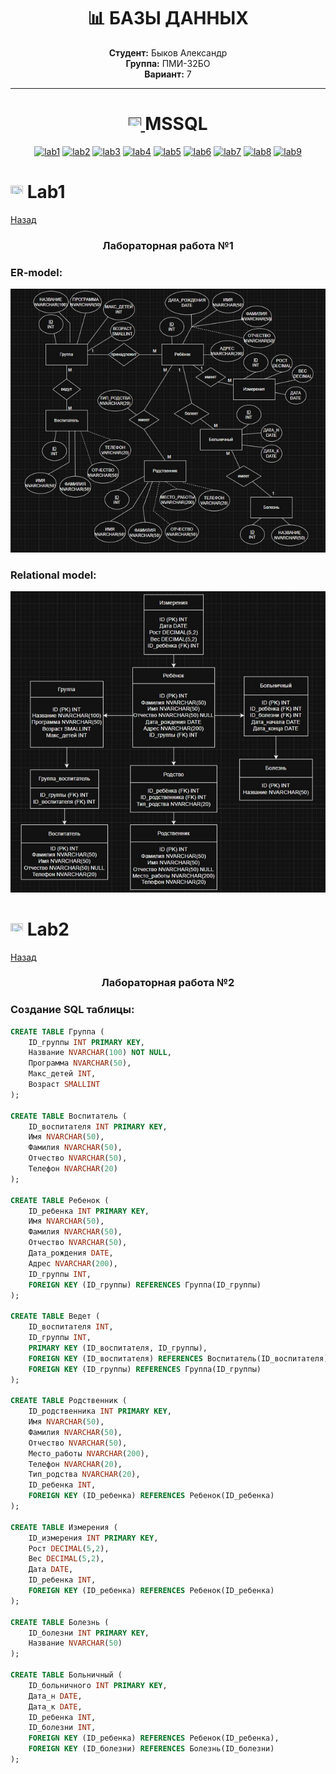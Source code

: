 <h1 align="center">📊 БАЗЫ ДАННЫХ</h1>

<div align="center">
  
  **Студент:** Быков Александр  
  **Группа:** ПМИ-32БО  
  **Вариант:** 7

</div>

---

<h1 name="content" align="center">
  <a href="">
    <img src="https://github.com/user-attachments/assets/e080adec-6af7-4bd2-b232-d43cb37024ac" width="20" height="20"/>
  </a> 
  MSSQL
</h1>

<p align="center">
  <a href="#-lab1"><img alt="lab1" src="https://img.shields.io/badge/Lab1-blue"></a> 
  <a href="#-lab2"><img alt="lab2" src="https://img.shields.io/badge/Lab2-red"></a>
  <a href="#-lab3"><img alt="lab3" src="https://img.shields.io/badge/Lab3-green"></a>
  <a href="#-lab4"><img alt="lab4" src="https://img.shields.io/badge/Lab4-yellow"></a>
  <a href="#-lab5"><img alt="lab5" src="https://img.shields.io/badge/Lab5-gray"></a>
  <a href="#-lab6"><img alt="lab6" src="https://img.shields.io/badge/Lab6-orange"></a> 
  <a href="#-lab7"><img alt="lab7" src="https://img.shields.io/badge/Lab7-brown"></a>
  <a href="#-lab8"><img alt="lab8" src="https://img.shields.io/badge/Lab8-purple"></a>
  <a href="#-lab9"><img alt="lab9" src="https://img.shields.io/badge/Lab9-violet"></a> 
</p>

# <a id="-lab1"></a><img src="https://github.com/user-attachments/assets/e080adec-6af7-4bd2-b232-d43cb37024ac" width="20" height="20"/> Lab1
[Назад](#content)

<h3 align="center">
  Лабораторная работа №1
</h3>

### ER-model:
![ER-model](https://github.com/BykovAlexandr/BD/blob/main/Модели/ER.jpg)

### Relational model:
![REL-model](https://github.com/BykovAlexandr/BD/blob/main/Модели/Реляционная%20модель.jpg)

# <a id="-lab2"></a><img src="https://github.com/user-attachments/assets/e080adec-6af7-4bd2-b232-d43cb37024ac" width="20" height="20"/> Lab2
[Назад](#content)

<h3 align="center">
  Лабораторная работа №2
</h3>

### Создание SQL таблицы:

```sql
CREATE TABLE Группа (
    ID_группы INT PRIMARY KEY,
    Название NVARCHAR(100) NOT NULL,
    Программа NVARCHAR(50),
    Макс_детей INT,
    Возраст SMALLINT
);

CREATE TABLE Воспитатель (
    ID_воспитателя INT PRIMARY KEY,
    Имя NVARCHAR(50),
    Фамилия NVARCHAR(50),
    Отчество NVARCHAR(50),
    Телефон NVARCHAR(20)
);

CREATE TABLE Ребенок (
    ID_ребенка INT PRIMARY KEY,
    Имя NVARCHAR(50),
    Фамилия NVARCHAR(50),
    Отчество NVARCHAR(50),
    Дата_рождения DATE,
    Адрес NVARCHAR(200),
    ID_группы INT,
    FOREIGN KEY (ID_группы) REFERENCES Группа(ID_группы)
);

CREATE TABLE Ведет (
    ID_воспитателя INT,
    ID_группы INT,
    PRIMARY KEY (ID_воспитателя, ID_группы),
    FOREIGN KEY (ID_воспитателя) REFERENCES Воспитатель(ID_воспитателя),
    FOREIGN KEY (ID_группы) REFERENCES Группа(ID_группы)
);

CREATE TABLE Родственник (
    ID_родственника INT PRIMARY KEY,
    Имя NVARCHAR(50),
    Фамилия NVARCHAR(50),
    Отчество NVARCHAR(50),
    Место_работы NVARCHAR(200),
    Телефон NVARCHAR(20),
    Тип_родства NVARCHAR(20),
    ID_ребенка INT,
    FOREIGN KEY (ID_ребенка) REFERENCES Ребенок(ID_ребенка)
);

CREATE TABLE Измерения (
    ID_измерения INT PRIMARY KEY,
    Рост DECIMAL(5,2),
    Вес DECIMAL(5,2),
    Дата DATE,
    ID_ребенка INT,
    FOREIGN KEY (ID_ребенка) REFERENCES Ребенок(ID_ребенка)
);

CREATE TABLE Болезнь (
    ID_болезни INT PRIMARY KEY,
    Название NVARCHAR(50)
);

CREATE TABLE Больничный (
    ID_больничного INT PRIMARY KEY,
    Дата_н DATE,
    Дата_к DATE,
    ID_ребенка INT,
    ID_болезни INT,
    FOREIGN KEY (ID_ребенка) REFERENCES Ребенок(ID_ребенка),
    FOREIGN KEY (ID_болезни) REFERENCES Болезнь(ID_болезни)
);

